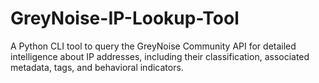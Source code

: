 # GreyNoise-IP-Lookup-Tool
A Python CLI tool to query the GreyNoise Community API for detailed intelligence about IP addresses, including their classification, associated metadata, tags, and behavioral indicators.
